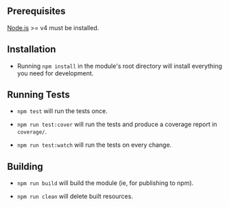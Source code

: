 ## Prerequisites

[Node.js](http://nodejs.org/) >= v4 must be installed.

## Installation

- Running `npm install` in the module's root directory will install everything you need for development.

## Running Tests

- `npm test` will run the tests once.

- `npm run test:cover` will run the tests and produce a coverage report in `coverage/`.

- `npm run test:watch` will run the tests on every change.

## Building

- `npm run build` will build the module (ie, for publishing to npm).

- `npm run clean` will delete built resources.
